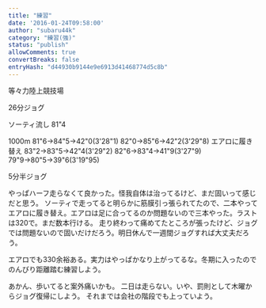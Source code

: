 ```yaml
---
title: "練習"
date: '2016-01-24T09:58:00'
author: "subaru44k"
category: "練習(強)"
status: "publish"
allowComments: true
convertBreaks: false
entryHash: "d44930b9144e9e6913d41468774d5c8b"
---
```

等々力陸上競技場

26分ジョグ

ソーティ流し
81"4

1000m
81"6→84"5→42"0(3'28"1)
82"0→85"6→42"2(3'29"8)
エアロに履き替え
83"2→83"5→42"4(3'29"2)
82"6→83"4→41"9(3'27"9)
79"9→80"5→39"6(3'19"95)

5分半ジョグ

やっぱハーフ走らなくて良かった。怪我自体は治ってるけど、まだ固いって感じだと思う。
ソーティで走ってると明らかに筋膜引っ張られてたので、二本やってエアロに履き替え。エアロは足に合ってるのか問題ないので三本やった。ラストは320で。まだ数本行ける。
走り終わって痛めてたところが張ったけど、ジョグでは問題ないので固いだけだろう。明日休んで一週間ジョグすれば大丈夫だろう。

エアロでも330余裕ある。実力はやっぱかなり上がってるな。冬期に入ったのでのんびり距離踏む練習しよう。


あかん、歩いてると案外痛いかも。
二日は走らない。いや、罰則として木曜からジョグ復帰にしよう。
それまでは会社の階段でも上っていよう。
